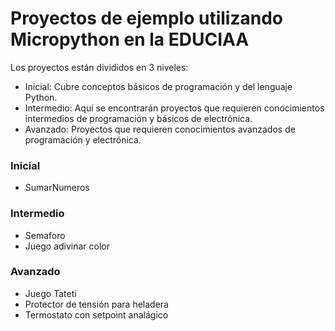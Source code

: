 # Proyectos de ejemplo utilizando Micropython en la EDUCIAA

Los proyectos están divididos en 3 niveles:

  - Inicial: Cubre conceptos básicos de programación y del lenguaje Python.
  - Intermedio: Aquí se encontrarán proyectos que requieren conocimientos intermedios de programación y básicos de electrónica.
  - Avanzado: Proyectos que requieren conocimientos avanzados de programación y electrónica.

### Inicial
  - SumarNumeros


### Intermedio
  - Semaforo
  - Juego adivinar color
  
  
### Avanzado
  - Juego Tateti
  - Protector de tensión para heladera  
  - Termostato con setpoint analágico    